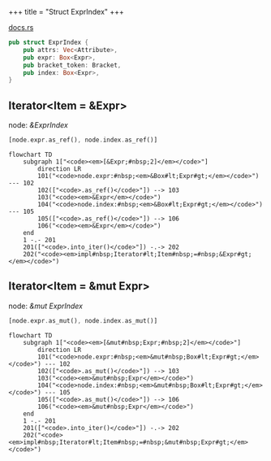 +++
title = "Struct ExprIndex"
+++

[docs.rs](https://docs.rs/syn/latest/syn/struct.ExprIndex.html)

```rust
pub struct ExprIndex {
    pub attrs: Vec<Attribute>,
    pub expr: Box<Expr>,
    pub bracket_token: Bracket,
    pub index: Box<Expr>,
}
```

## Iterator<Item = &Expr>

node: *&ExprIndex*

```rust
[node.expr.as_ref(), node.index.as_ref()]
```

```mermaid
flowchart TD
    subgraph 1["<code><em>[&Expr;#nbsp;2]</em></code>"]
        direction LR
        101("<code>node.expr:#nbsp;<em>&Box#lt;Expr#gt;</em></code>") --- 102
        102(["<code>.as_ref()</code>"]) --> 103
        103("<code><em>&Expr</em></code>")
        104("<code>node.index:#nbsp;<em>&Box#lt;Expr#gt;</em></code>") --- 105
        105(["<code>.as_ref()</code>"]) --> 106
        106("<code><em>&Expr</em></code>")
    end
    1 -.- 201
    201(["<code>.into_iter()</code>"]) -.-> 202
    202("<code><em>impl#nbsp;Iterator#lt;Item#nbsp;=#nbsp;&Expr#gt;</em></code>")
```

## Iterator<Item = &mut Expr>

node: *&mut ExprIndex*

```rust
[node.expr.as_mut(), node.index.as_mut()]
```

```mermaid
flowchart TD
    subgraph 1["<code><em>[&mut#nbsp;Expr;#nbsp;2]</em></code>"]
        direction LR
        101("<code>node.expr:#nbsp;<em>&mut#nbsp;Box#lt;Expr#gt;</em></code>") --- 102
        102(["<code>.as_mut()</code>"]) --> 103
        103("<code><em>&mut#nbsp;Expr</em></code>")
        104("<code>node.index:#nbsp;<em>&mut#nbsp;Box#lt;Expr#gt;</em></code>") --- 105
        105(["<code>.as_mut()</code>"]) --> 106
        106("<code><em>&mut#nbsp;Expr</em></code>")
    end
    1 -.- 201
    201(["<code>.into_iter()</code>"]) -.-> 202
    202("<code><em>impl#nbsp;Iterator#lt;Item#nbsp;=#nbsp;&mut#nbsp;Expr#gt;</em></code>")
```
